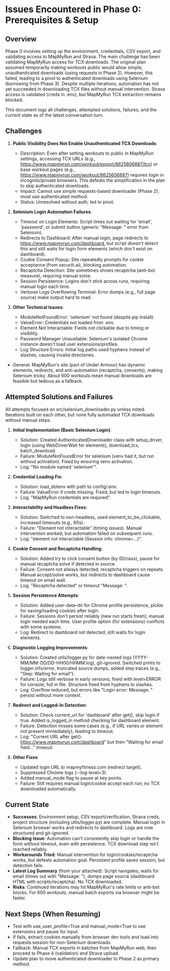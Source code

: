 # Issues Encountered in Phase 0: Prerequisites & Setup

## Overview
Phase 0 involves setting up the environment, credentials, CSV export, and validating access to MapMyRun and Strava. The main challenge has been validating MapMyRun access for TCX downloads. The original plan assumed temporarily making workouts public would allow simple, unauthenticated downloads (using requests in Phase 2). However, this failed, leading to a pivot to authenticated downloads using Selenium (borrowing from Phase 3). Despite multiple iterations, automation has not yet succeeded in downloading TCX files without manual intervention. Strava access is validated (creds in .env), but MapMyRun TCX extraction remains blocked.

This document logs all challenges, attempted solutions, failures, and the current state as of the latest conversation turn.

## Challenges
1. **Public Visibility Does Not Enable Unauthenticated TCX Downloads**:
   - Description: Even after setting workouts to public in MapMyRun settings, accessing TCX URLs (e.g., https://www.mapmyrun.com/workout/export/8625606887/tcx) or base workout pages (e.g., https://www.mapmyrun.com/workout/8625606887) requires login in incognito/private browsers. This defeats the simplification in the plan to skip authenticated downloads.
   - Impact: Cannot use simple requests-based downloader (Phase 2); must use authenticated method.
   - Status: Unresolved without auth; led to pivot.

2. **Selenium Login Automation Failures**:
   - Timeout on Login Elements: Script times out waiting for 'email', 'password', or submit button (generic "Message: " error from Selenium).
   - Redirects to Dashboard: After manual login, page redirects to https://www.mapmyrun.com/dashboard, but script doesn't detect this and still waits for login form elements (which don't exist on dashboard).
   - Cookie Consent Popup: Site repeatedly prompts for cookie acceptance (from securiti.ai), blocking automation.
   - Recaptcha Detection: Site sometimes shows recaptcha (anti-bot measure), requiring manual solve.
   - Session Persistence: Logins don't stick across runs, requiring manual login each time.
   - Verbose Logs Overflowing Terminal: Error dumps (e.g., full page source) make output hard to read.

3. **Other Technical Issues**:
   - ModuleNotFoundError: 'selenium' not found (despite pip install).
   - ValueError: Credentials not loaded from .env.
   - Element Not Interactable: Fields not clickable due to timing or visibility.
   - Password Manager Unavailable: Selenium's isolated Chrome instance doesn't load user extensions/profiles.
   - Log Structure Errors: Initial log paths used hyphens instead of slashes, causing invalid directories.

- General: MapMyRun's site (part of Under Armour) has dynamic elements, redirects, and anti-automation (recaptcha, consents), making Selenium tricky. About 600 workouts mean manual downloads are feasible but tedious as a fallback.

## Attempted Solutions and Failures
All attempts focused on src/selenium_downloader.py unless noted. Iterations built on each other, but none fully automated TCX downloads without manual steps.

1. **Initial Implementation (Basic Selenium Login)**:
   - Solution: Created AuthenticatedDownloader class with setup_driver, login (using WebDriverWait for elements), download_tcx, batch_download.
   - Failure: ModuleNotFoundError for selenium (venv had it, but run without activation). Fixed by ensuring venv activation.
   - Log: "No module named 'selenium'".

2. **Credential Loading Fix**:
   - Solution: load_dotenv with path to config/.env.
   - Failure: ValueError if creds missing. Fixed, but led to login timeouts.
   - Log: "MapMyRun credentials are required".

3. **Interactability and Headless Fixes**:
   - Solution: Switched to non-headless, used element_to_be_clickable, increased timeouts (e.g., 60s).
   - Failure: "Element not interactable" (timing issues). Manual intervention worked, but automation failed on subsequent runs.
   - Log: "element not interactable (Session info: chrome=...)".

4. **Cookie Consent and Recaptcha Handling**:
   - Solution: Added try to click consent button (by ID/class), pause for manual recaptcha solve if detected in source.
   - Failure: Consent not always detected; recaptcha triggers on repeats. Manual accept/solve works, but redirects to dashboard cause timeout on email wait.
   - Log: "Recaptcha detected" or timeout "Message: ".

5. **Session Persistence Attempts**:
   - Solution: Added user-data-dir for Chrome profile persistence, pickle for saving/loading cookies after login.
   - Failure: Sessions don't persist reliably (new run starts fresh); manual login needed each time. User profile option (for extensions) conflicts with some systems.
   - Log: Redirect to dashboard not detected, still waits for login elements.

6. **Diagnostic Logging Improvements**:
   - Solution: Created utils/logger.py for date-nested logs (YYYY-MM/MM-DD/DD-HH00/HHMM.log), git-ignored. Switched prints to logger.info/error, truncated source dumps, added step traces (e.g., "Step: Waiting for email").
   - Failure: Logs still verbose in early versions; fixed with level=ERROR for console, full in file. Structure fixed from hyphens to slashes.
   - Log: Overflow reduced, but errors like "Login error: Message: " persist without more context.

7. **Redirect and Logged-In Detection**:
   - Solution: Check current_url for 'dashboard' after get(), skip login if true. Added is_logged_in method checking for dashboard element.
   - Failure: Detection misses some cases (e.g., if URL varies or element not present immediately), leading to timeout.
   - Log: "Current URL after get(): https://www.mapmyrun.com/dashboard" but then "Waiting for email field..." timeout.

8. **Other Fixes**:
   - Updated login URL to mapmyfitness.com (redirect target).
   - Suppressed Chrome logs (--log-level=3).
   - Added manual_mode flag to pause at key points.
   - Failure: Still requires manual login/cookie accept each run; no TCX downloaded automatically.

## Current State
- **Successes**: Environment setup, CSV export/verification, Strava creds, project structure (including utils/logger.py) are complete. Manual login in Selenium browser works and redirects to dashboard. Logs are now structured and git-ignored.
- **Blocking Issue**: Automation can't consistently skip login or handle the form without timeout, even with persistence. TCX download step isn't reached reliably.
- **Workarounds Tried**: Manual intervention for login/cookies/recaptcha works, but defeats automation goal. Persistent profile saves session, but detection fails.
- **Latest Log Summary** (from your attached): Script navigates, waits for email (times out with "Message: "), dumps page source (dashboard HTML with scripts/recaptcha). No TCX downloaded.
- **Risks**: Continued iterations may hit MapMyRun's rate limits or anti-bot blocks. For 600 workouts, manual batch exports via browser might be faster.

## Next Steps (When Resuming)
- Test with use_user_profile=True and manual_mode=True to use extensions and pause for input.
- If fails, extract cookies manually from browser dev tools and load into requests.session for non-Selenium downloads.
- Fallback: Manual TCX exports in batches from MapMyRun web, then proceed to Phase 4 (validation) and Strava upload.
- Update plan to move authenticated downloader to Phase 2 as primary method.